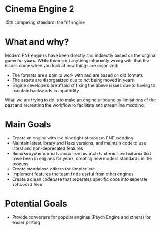 # Cinema Engine 2
15th competing standard: the fnf engine

# What and why?
Modern FNF engines have been directly and indirectly based on the original game for years. While there isn't anything inherently wrong with that the issues come when you look at how things are organized:
- The formats are a pain to work with and are based on old formats
- The assets are disorganized due to not being moved in years
- Engine developers are afraid of fixing the above issues due to having to maintain backwards compatibility

What we are trying to do is to make an engine unbound by limitations of the past and recreating the workflow to facilitate and streamline modding.

# Main Goals
- Create an engine with the hindsight of modern FNF modding
- Maintain latest library and Haxe versions, and maintain code to use latest and non-deprecated features
- Remake systems and formats from scratch to streamline features that have been in engines for years, creating new modern standards in the process
- Create standalone editors for simpler use
- Implement features the team finds useful from other engines
- Create a clean codebase that seperates specific code into seperate softcoded files

# Potential Goals
- Provide converters for popular engines (Psych Engine and others) for easier porting
